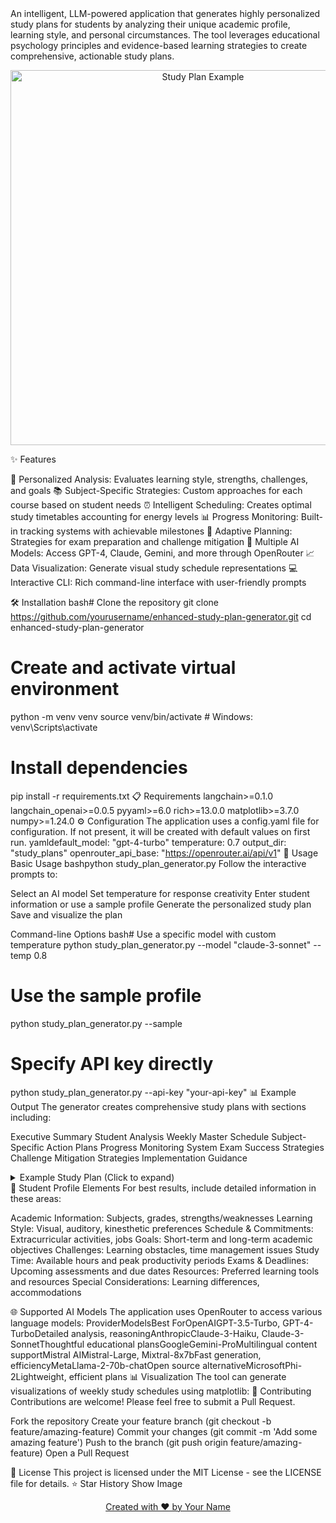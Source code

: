 </div>
An intelligent, LLM-powered application that generates highly personalized study plans for students by analyzing their unique academic profile, learning style, and personal circumstances. The tool leverages educational psychology principles and evidence-based learning strategies to create comprehensive, actionable study plans.
<p align="center">
  <img src="https://github.com/username/enhanced-study-plan-generator/raw/main/assets/study_plan_example.png" alt="Study Plan Example" width="600">
</p>
✨ Features

🧠 Personalized Analysis: Evaluates learning style, strengths, challenges, and goals
📚 Subject-Specific Strategies: Custom approaches for each course based on student needs
⏰ Intelligent Scheduling: Creates optimal study timetables accounting for energy levels
📊 Progress Monitoring: Built-in tracking systems with achievable milestones
🔄 Adaptive Planning: Strategies for exam preparation and challenge mitigation
📱 Multiple AI Models: Access GPT-4, Claude, Gemini, and more through OpenRouter
📈 Data Visualization: Generate visual study schedule representations
💻 Interactive CLI: Rich command-line interface with user-friendly prompts

🛠️ Installation
bash# Clone the repository
git clone https://github.com/yourusername/enhanced-study-plan-generator.git
cd enhanced-study-plan-generator

# Create and activate virtual environment
python -m venv venv
source venv/bin/activate  # Windows: venv\Scripts\activate

# Install dependencies
pip install -r requirements.txt
📋 Requirements
langchain>=0.1.0
langchain_openai>=0.0.5
pyyaml>=6.0
rich>=13.0.0
matplotlib>=3.7.0
numpy>=1.24.0
⚙️ Configuration
The application uses a config.yaml file for configuration. If not present, it will be created with default values on first run.
yamldefault_model: "gpt-4-turbo"
temperature: 0.7
output_dir: "study_plans"
openrouter_api_base: "https://openrouter.ai/api/v1"
🚀 Usage
Basic Usage
bashpython study_plan_generator.py
Follow the interactive prompts to:

Select an AI model
Set temperature for response creativity
Enter student information or use a sample profile
Generate the personalized study plan
Save and visualize the plan

Command-line Options
bash# Use a specific model with custom temperature
python study_plan_generator.py --model "claude-3-sonnet" --temp 0.8

# Use the sample profile
python study_plan_generator.py --sample

# Specify API key directly
python study_plan_generator.py --api-key "your-api-key"
📊 Example Output
The generator creates comprehensive study plans with sections including:

Executive Summary
Student Analysis
Weekly Master Schedule
Subject-Specific Action Plans
Progress Monitoring System
Exam Success Strategies
Challenge Mitigation Strategies
Implementation Guidance

<details>
<summary>Example Study Plan (Click to expand)</summary>
# PERSONALIZED STUDY PLAN FOR ALEX JOHNSON

## EXECUTIVE SUMMARY

Alex is an 11th-grade student with strong analytical abilities who faces challenges with physics problem-solving and time management. This plan leverages Alex's visual-spatial learning style and programming strengths while addressing test anxiety and focus difficulties through structured schedules and specialized techniques.

## WEEKLY MASTER SCHEDULE

### Monday
- 6:00-6:45 AM: Physics concept review using visual simulations
- 3:30-5:30 PM: Basketball practice
- 6:30-7:15 PM: Calculus integration practice
- 7:30-8:15 PM: English Literature reading with annotation
- 8:30-9:00 PM: Daily review and next-day preparation

### Tuesday
...
</details>
🧠 Student Profile Elements
For best results, include detailed information in these areas:

Academic Information: Subjects, grades, strengths/weaknesses
Learning Style: Visual, auditory, kinesthetic preferences
Schedule & Commitments: Extracurricular activities, jobs
Goals: Short-term and long-term academic objectives
Challenges: Learning obstacles, time management issues
Study Time: Available hours and peak productivity periods
Exams & Deadlines: Upcoming assessments and due dates
Resources: Preferred learning tools and resources
Special Considerations: Learning differences, accommodations

🌐 Supported AI Models
The application uses OpenRouter to access various language models:
ProviderModelsBest ForOpenAIGPT-3.5-Turbo, GPT-4-TurboDetailed analysis, reasoningAnthropicClaude-3-Haiku, Claude-3-SonnetThoughtful educational plansGoogleGemini-ProMultilingual content supportMistral AIMistral-Large, Mixtral-8x7bFast generation, efficiencyMetaLlama-2-70b-chatOpen source alternativeMicrosoftPhi-2Lightweight, efficient plans
📊 Visualization
The tool can generate visualizations of weekly study schedules using matplotlib:
🤝 Contributing
Contributions are welcome! Please feel free to submit a Pull Request.

Fork the repository
Create your feature branch (git checkout -b feature/amazing-feature)
Commit your changes (git commit -m 'Add some amazing feature')
Push to the branch (git push origin feature/amazing-feature)
Open a Pull Request

📝 License
This project is licensed under the MIT License - see the LICENSE file for details.
⭐ Star History
Show Image

<p align="center">
  <a href="https://github.com/abdull2325">Created with ❤️ by Your Name</a>
</p>
